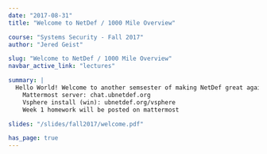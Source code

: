 ```yaml
---
date: "2017-08-31"
title: "Welcome to NetDef / 1000 Mile Overview"

course: "Systems Security - Fall 2017"
author: "Jered Geist"

slug: "Welcome to NetDef / 1000 Mile Overview"
navbar_active_link: "lectures"

summary: |
  Hello World! Welcome to another semsester of making NetDef great again! Here's some important information:
	Mattermost server: chat.ubnetdef.org
	Vsphere install (win): ubnetdef.org/vsphere
	Week 1 homework will be posted on mattermost

slides: "/slides/fall2017/welcome.pdf"

has_page: true
---
```

